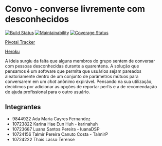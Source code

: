 # Convo - converse livremente com desconhecidos

[![Build Status](https://travis-ci.com/ThaisLasso/convo.svg?branch=master)](https://travis-ci.com/ThaisLasso/convo)	[![Maintainability](https://api.codeclimate.com/v1/badges/269daf309d45721c16c0/maintainability)](https://codeclimate.com/github/ThaisLasso/convo/maintainability)	[![Coverage Status](https://coveralls.io/repos/github/ThaisLasso/convo/badge.svg?branch=master)](https://coveralls.io/github/ThaisLasso/convo?branch=master)

[Pivotal Tracker](https://www.pivotaltracker.com/n/projects/2465884)

 [Heroku](https://convo-esi.herokuapp.com/)

A ideia surgiu da falta que alguns membros do grupo sentem de conversar com pessoas desconhecidas durante a quarentena. A solução que pensamos é um software que permita que usuários sejam pareados aleatoriamente dentro de um conjunto de parâmetros mútuos para conversarem em um *chat* anônimo expirável. Pensando na sua utilização, decidimos por adicionar as opções de reportar perfis e a de recomendação de ajuda profissional para o outro usuário.

## Integrantes

- 9844922 Ada Maria Cayres Fernandez
- 10723822 Karina Hae Eun Huh - karinahuh
- 10723687 Luana Santos Pereira - luanaDSP
- 10724156 Talmir Pereira Canuto Costa - TalmirP
- 10724222 Thais Lasso Terense
